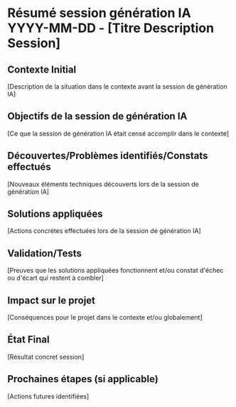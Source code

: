 # Résumé session génération IA YYYY-MM-DD - [Titre Description Session]

## Contexte Initial

[Description de la situation dans le contexte avant la session de génération IA]

## Objectifs de la session de génération IA

[Ce que la session de génération IA était censé accomplir dans le contexte]

## Découvertes/Problèmes identifiés/Constats effectués

[Nouveaux éléments techniques découverts lors de la session de génération IA]

## Solutions appliquées

[Actions concrètes effectuées lors de la session de génération IA]

## Validation/Tests

[Preuves que les solutions appliquées fonctionnent et/ou constat d'échec ou d'écart qui restent à combler]

## Impact sur le projet

[Conséquences pour le projet dans le contexte et/ou globalement]

## État Final
[Résultat concret session]

## Prochaines étapes (si applicable)

[Actions futures identifiées]